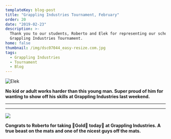 ```yaml
---
templateKey: blog-post
title: "Grappling Industries Tournament, February"
order: 20
date: "2019-02-23"
description: >-
  Thank you to our students, Roberto and Elek for representing our school at the
  Grappling Industries Tournament.
home: false
thumbnail: /img/dsc07044_easy-resize.com.jpg
tags:
  - Grappling Industries
  - Tournament
  - Blog
---
```


![](/img/no-kids-or-adult-works-harder-than-this-young-man.-super-proud-of-him-for-wanting-to-show-off-his-skills-_grapplingindustries-last-weekend.-.jpg "Elek ")

**No kid or adult works harder than this young man. Super proud of him for wanting to show off his skills at Grappling Industries last weekend.**

---

---

![](/img/congrats-roberto.jpg)

**Congrats to Roberto for taking 🥇Gold🥇 today🥋 at Grappling Industries. A true beast on the mats and one of the nicest guys off the mats.**

